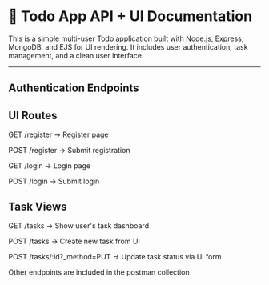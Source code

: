 # 📝 Todo App API + UI Documentation

This is a simple multi-user Todo application built with Node.js, Express, MongoDB, and EJS for UI rendering. It includes user authentication, task management, and a clean user interface.

---

##  Authentication Endpoints

## UI Routes
GET /register → Register page

POST /register → Submit registration

GET /login → Login page

POST /login → Submit login

## Task Views
GET /tasks → Show user's task dashboard

POST /tasks → Create new task from UI

POST /tasks/:id?_method=PUT → Update task status via UI form

Other endpoints are included in the postman collection
